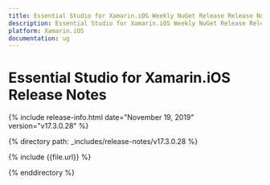 ```yaml
---
title: Essential Studio for Xamarin.iOS Weekly NuGet Release Release Notes  
description: Essential Studio for Xamarin.iOS Weekly NuGet Release Release Notes  
platform: Xamarin.iOS
documentation: ug
---
```


# Essential Studio for Xamarin.iOS  Release Notes  

{% include release-info.html date="November 19, 2019"  version="v17.3.0.28" %} 


{% directory path: _includes/release-notes/v17.3.0.28 %}

{% include {{file.url}} %}

{% enddirectory %}
